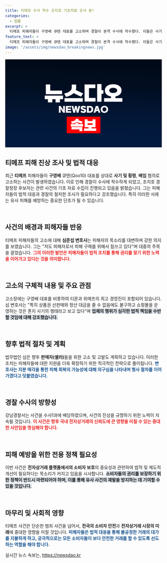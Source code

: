 ```yaml
---
title: 티메프 수사 착수 조지호 기초자료 조사 중!
categories:
  - 법률
excerpt: >
  티메프 피해자들이 구영배 큐텐 대표를 고소하며 경찰이 본격 수사에 착수했다. 이들은 사기 및 횡령 혐의로 고발했으며, 관련 사건의 진상이 밝혀질지 주목된다!
feature_text: >
  티메프 피해자들이 구영배 큐텐 대표를 고소하며 경찰이 본격 수사에 착수했다. 이들은 사기 및 횡령 혐의로 고발했으며, 관련 사건의 진상이 밝혀질지 주목된다!
image: '/assets/img/newsdao_breakingnews.jpg'
---
```


<p><img src="/assets/img/newsdao_breakingnews.jpg" alt="ontimetimes 속보" /></p>

<h2 data-ke-size="size26">티메프 피해 진상 조사 및 법적 대응</h2>

<p data-ke-size="size16">최근 <b>티메프</b> 피해자들이 <b>구영배</b> 큐텐(Qoo10) 대표를 상대로 <b>사기 및 횡령</b>, <b>배임</b> 혐의로 고소하는 사건이 발생하였습니다. 이로 인해 경찰이 수사에 착수하게 되었고, 조지호 경찰청장 후보자는 관련 사건의 기초 자료 수집이 진행되고 있음을 밝혔습니다. 그는 피해자들의 법적 대응과 경찰의 철저한 조사가 필요하다고 강조했습니다. 특히 이러한 사례는 유사 피해를 예방하는 중요한 단초가 될 수 있습니다.</p>

<p data-ke-size="size16">&nbsp;</p>

<h2 data-ke-size="size26">사건의 배경과 피해자들 반응</h2>

<p data-ke-size="size16">티메프 피해자들의 고소에 대해 <b>심준섭 변호사</b>는 피해자의 목소리를 대변하며 강한 의지를 보였습니다. 그는 "저도 피해자로서 피해 구제를 위해서 힘쓰고 있다"며 대중의 주목을 끌었습니다. <b><span style="color: #ee2323;">그의 이러한 발언은 피해자들이 법적 조치를 통해 권리를 찾기 위한 노력을 이어가고 있다는 것을 의미합니다.</span></b></p>

<p data-ke-size="size16">&nbsp;</p>

<h2 data-ke-size="size26">고소의 구체적 내용 및 주요 관점</h2>

<p data-ke-size="size16">고소장에는 구영배 대표를 비롯하여 티몬과 위메프의 최고 경영진이 포함되어 있습니다. 심 변호사는 "특히 상품권 선판매와 정산 대금을 줄 수 없음에도 불구하고 쇼핑몰을 운영하는 것은 폰지 사기의 행태라고 보고 있다"며 <b><span style="background-color: #21538527;">업체의 행위가 심각한 법적 책임을 수반할 것임에 대해 강조했습니다.</span></b></p>

<p data-ke-size="size16">&nbsp;</p>

<h2 data-ke-size="size26">향후 법적 절차 및 계획</h2>

<p data-ke-size="size16">법무법인 심은 향후 <b>판매자(셀러)</b>들을 위한 고소 및 고발도 계획하고 있습니다. 이러한 조치는 피해자들에 대한 지원을 더욱 확장하기 위한 적극적인 전략으로 풀이됩니다. <b><span style="color: #1a5490;">변호사는 지분 매각을 통한 피해 회복의 가능성에 대해 의구심을 나타내며 형사 절차를 이어가겠다고 덧붙였습니다.</span></b></p>

<p data-ke-size="size16">&nbsp;</p>

<h2 data-ke-size="size26">경찰 수사의 방향성</h2>

<p data-ke-size="size16">강남경찰서는 사건을 수사1과에 배당하였으며, 사건의 진상을 규명하기 위한 노력이 지속될 것입니다. <b><span style="color: #ee2323;">이 사건은 향후 국내 전자상거래의 신뢰도에 큰 영향을 미칠 수 있는 중대한 사안임을 명심해야 합니다.</span></b></p>

<p data-ke-size="size16">&nbsp;</p>

<h2 data-ke-size="size26">피해 예방을 위한 전용 정책 필요성</h2>

<p data-ke-size="size16">이번 사건은 <b>전자상거래 플랫폼에서의 소비자 보호</b>의 중요성과 관련하여 법적 및 제도적 개선이 필요하다는 목소리가 커지고 있음을 시사합니다. <b><span style="background-color: #21538527;">소비자들의 권리를 보장하기 위한 정책이 반드시 마련되어야 하며, 이를 통해 유사 사건의 재발을 방지하는 데 기여할 수 있을 것입니다.</span></b></p>

<p data-ke-size="size16">&nbsp;</p>

<h2 data-ke-size="size26">마무리 및 사회적 영향</h2>

<p data-ke-size="size16">티메프 사건은 단순한 범죄 사건을 넘어서, <b>전국의 소비자 안전</b>과 <b>전자상거래 시장의 미래</b>에 중대한 영향을 미칠 것입니다. <b><span style="color: #1a5490;">피해자들은 법적 대응을 통해 불공정한 거래의 대가를 지불하게 하고, 궁극적으로는 모든 소비자들이 보다 안전한 거래를 할 수 있도록 선도하는 역할을 해야 합니다.</span></b></p>
실시간 뉴스 속보는, <a href="https://newsdao.kr" rel="dofollow">https://newsdao.kr</a>


